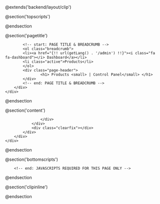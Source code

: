 @extends('backend/layout/clip')

@section('topscripts')

@endsection

@section('pagetitle')
    <div class="row">
        <div class="col-md-12">

            <!-- start: PAGE TITLE & BREADCRUMB -->
            <ol class="breadcrumb">
            <li><a href="{!! url(getLang() . '/admin') !!}"><i class="fa fa-dashboard"></i> Dashboard</a></li>
            <li class="active">Products</li>
            </ol>
            <div class="page-header">
                    <h1> Products <small> | Control Panel</small> </h1>
            </div>
            <!-- end: PAGE TITLE & BREADCRUMB -->
        </div>
    </div>
@endsection

@section('content')
<div class="row">
    <div class="col-md-12">
        <div class="panel panel-default">
            <div class="panel-heading">
                <i class="clip-stats"></i>
                <div class="panel-tools">
                    <a class="btn btn-xs btn-link panel-collapse collapses" href="#"> </a>
                    <a class="btn btn-xs btn-link panel-config" href="#panel-config" data-toggle="modal"> <i class="fa fa-wrench"></i> </a>
                    <a class="btn btn-xs btn-link panel-refresh" href="#"> <i class="fa fa-refresh"></i> </a>
                    <a class="btn btn-xs btn-link panel-close" href="#"> <i class="fa fa-times"></i> </a>
                </div>
            </div>
            <div class="panel-body">
                <div class="row">
                    <div class="col-md-12">



                    </div>
                </div>
                <div class="clearfix"></div>
            </div>
        </div>
    </div>
</div>
@endsection

@section('bottomscripts')
        <!-- start: JAVASCRIPTS REQUIRED FOR THIS PAGE ONLY -->

        <!-- end: JAVASCRIPTS REQUIRED FOR THIS PAGE ONLY -->
@endsection

@section('clipinline')

@endsection
